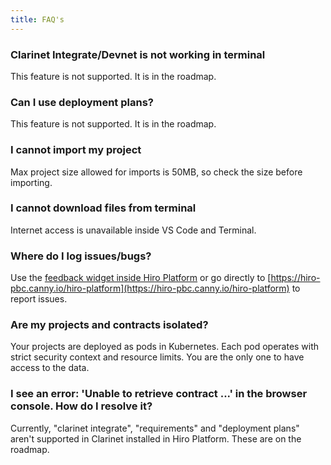 ```yaml
---
title: FAQ's
---
```


### **Clarinet Integrate/Devnet is not working in terminal**

This feature is not supported. It is in the roadmap.

### **Can I use deployment plans?**

This feature is not supported. It is in the roadmap.

### **I cannot import my project**

Max project size allowed for imports is 50MB, so check the size before importing.

### **I cannot download files from terminal**

Internet access is unavailable inside VS Code and Terminal.

### **Where do I log issues/bugs?**

Use the [feedback widget inside Hiro Platform](https://hiro-pbc.canny.io/hiro-platform) or go directly to [https://hiro-pbc.canny.io/hiro-platform](https://hiro-pbc.canny.io/hiro-platform) to report issues.

### **Are my projects and contracts isolated?**

Your projects are deployed as pods in Kubernetes. Each pod operates with strict security context and resource limits. You are the only one to have access to the data.

### **I see an error: 'Unable to retrieve contract ...' in the browser console. How do I resolve it?**

Currently, "clarinet integrate", "requirements" and "deployment plans" aren't supported in Clarinet installed in Hiro Platform. These are on the roadmap.
